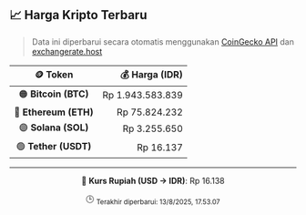 

<!-- HARGA_KRIPTO -->
## 📈 Harga Kripto Terbaru

> Data ini diperbarui secara otomatis menggunakan [CoinGecko API](https://www.coingecko.com/) dan [exchangerate.host](https://exchangerate.host/)

<div align="center">

| 🪙 Token | 💰 Harga (IDR) |
|:------:|---------------:|
| 🟠 **Bitcoin (BTC)**   | Rp 1.943.583.839 |
| 🔵 **Ethereum (ETH)**  | Rp 75.824.232 |
| 🟣 **Solana (SOL)**    | Rp 3.255.650 |
| 🟢 **Tether (USDT)**   | Rp 16.137 |

---

💱 **Kurs Rupiah (USD → IDR)**: Rp 16.138

🕒 <sub>Terakhir diperbarui: 13/8/2025, 17.53.07</sub>

</div>
<!-- /HARGA_KRIPTO -->